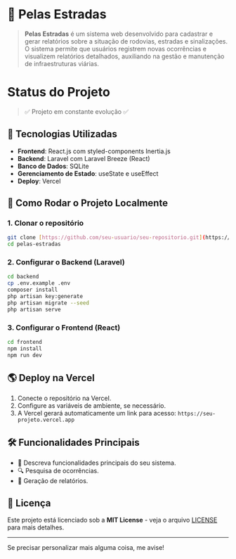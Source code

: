 # 📌 Pelas Estradas

> **Pelas Estradas** é um sistema web desenvolvido para cadastrar e gerar relatórios sobre a situação de rodovias, estradas e sinalizações. O sistema permite que usuários registrem novas ocorrências e visualizem relatórios detalhados, auxiliando na gestão e manutenção de infraestruturas viárias.

# Status do Projeto
> :white_check_mark: Projeto em constante evolução :white_check_mark:

## 🚀 Tecnologias Utilizadas

- **Frontend**: React.js com styled-components Inertia.js
- **Backend**: Laravel com Laravel Breeze (React)
- **Banco de Dados**: SQLite
- **Gerenciamento de Estado**: useState e useEffect
- **Deploy**: Vercel 

## 📂 Como Rodar o Projeto Localmente

### 1. Clonar o repositório
```sh
git clone [https://github.com/seu-usuario/seu-repositorio.git](https://github.com/SirReinato/sist-rodo)
cd pelas-estradas
```

### 2. Configurar o Backend (Laravel)
```sh
cd backend
cp .env.example .env
composer install
php artisan key:generate
php artisan migrate --seed
php artisan serve
```

### 3. Configurar o Frontend (React)
```sh
cd frontend
npm install
npm run dev
```

## 🌎 Deploy na Vercel

1. Conecte o repositório na Vercel.
2. Configure as variáveis de ambiente, se necessário.
3. A Vercel gerará automaticamente um link para acesso: `https://seu-projeto.vercel.app`

## 🛠 Funcionalidades Principais

- 📌 Descreva funcionalidades principais do seu sistema.
- 🔍 Pesquisa de ocorrências.
- 📄 Geração de relatórios.

## 📜 Licença

Este projeto está licenciado sob a **MIT License** - veja o arquivo [LICENSE](LICENSE) para mais detalhes.

---

Se precisar personalizar mais alguma coisa, me avise!




